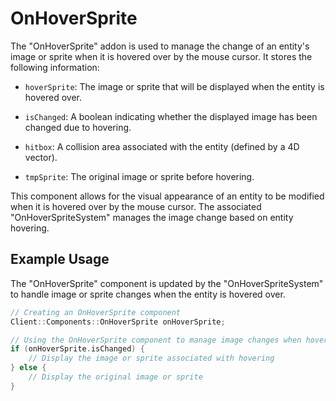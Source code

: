 # OnHoverSprite

The "OnHoverSprite" addon is used to manage the change of an entity's image or sprite when it is hovered over by the mouse cursor. It stores the following information:

- `hoverSprite`: The image or sprite that will be displayed when the entity is hovered over.

- `isChanged`: A boolean indicating whether the displayed image has been changed due to hovering.

- `hitbox`: A collision area associated with the entity (defined by a 4D vector).

- `tmpSprite`: The original image or sprite before hovering.

This component allows for the visual appearance of an entity to be modified when it is hovered over by the mouse cursor. The associated "OnHoverSpriteSystem" manages the image change based on entity hovering.

## Example Usage

The "OnHoverSprite" component is updated by the "OnHoverSpriteSystem" to handle image or sprite changes when the entity is hovered over.

```cpp
// Creating an OnHoverSprite component
Client::Components::OnHoverSprite onHoverSprite;

// Using the OnHoverSprite component to manage image changes when hovered
if (onHoverSprite.isChanged) {
    // Display the image or sprite associated with hovering
} else {
    // Display the original image or sprite
}
```